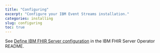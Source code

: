 ```yaml
---
title: "Configuring"
excerpt: "Configure your IBM Event Streams installation."
categories: installing
slug: configuring
toc: true
---
```



See [Define IBM FHIR Server configuration](inventory/ibmFhirServerOperator/README.md#1-define-ibm-fhir-server-configuration) in the IBM FHIR Server Operator README.